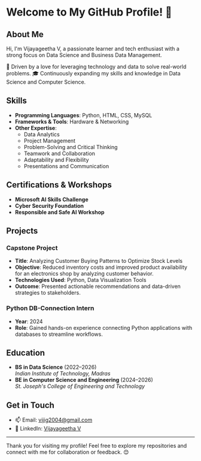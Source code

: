 # Welcome to My GitHub Profile! 👋

## About Me  
Hi, I'm Vijayageetha V, a passionate learner and tech enthusiast with a strong focus on Data Science and Business Data Management.

🌟 Driven by a love for leveraging technology and data to solve real-world problems.
🎓 Continuously expanding my skills and knowledge in Data Science and Computer Science.  

## Skills  
- **Programming Languages**: Python, HTML, CSS, MySQL  
- **Frameworks & Tools**: Hardware & Networking  
- **Other Expertise**:  
  - Data Analytics  
  - Project Management  
  - Problem-Solving and Critical Thinking  
  - Teamwork and Collaboration  
  - Adaptability and Flexibility  
  - Presentations and Communication  

## Certifications & Workshops  
- **Microsoft AI Skills Challenge**  
- **Cyber Security Foundation**  
- **Responsible and Safe AI Workshop**  

## Projects  
### **Capstone Project**  
- **Title**: Analyzing Customer Buying Patterns to Optimize Stock Levels  
- **Objective**: Reduced inventory costs and improved product availability for an electronics shop by analyzing customer behavior.  
- **Technologies Used**: Python, Data Visualization Tools  
- **Outcome**: Presented actionable recommendations and data-driven strategies to stakeholders.  

### **Python DB-Connection Intern**  
- **Year**: 2024  
- **Role**: Gained hands-on experience connecting Python applications with databases to streamline workflows.  

## Education  
- **BS in Data Science** (2022–2026)  
  *Indian Institute of Technology, Madras*  
- **BE in Computer Science and Engineering** (2024–2026)  
  *St. Joseph's College of Engineering and Technology*  

## Get in Touch  
- 📫 Email: vijig2004@gmail.com  
- 💼 LinkedIn: [Vijayageetha V](https://www.linkedin.com/in/vijayageetha-v-5610832ab)  

---

Thank you for visiting my profile! Feel free to explore my repositories and connect with me for collaboration or feedback. 😊
